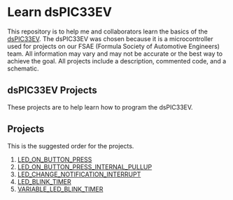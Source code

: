 # Learn dsPIC33EV

This repository is to help me and collaborators learn the basics of the [dsPIC33EV][1]. The dsPIC33EV was chosen because it is a microcontroller
used for projects on our FSAE (Formula Society of Automotive Engineers) team. 
All information may vary and may not be accurate or the best way to achieve the goal. All projects include a description, commented code, and a schematic.


## dsPIC33EV Projects

These projects are to help learn how to program the dsPIC33EV. 


## Projects

This is the suggested order for the projects.

1. [LED_ON_BUTTON_PRESS](LED_ON_BUTTON_PRESS.X)
2. [LED_ON_BUTTON_PRESS_INTERNAL_PULLUP](LED_ON_BUTTON_PRESS_INTENRAL_PULLUP.X)
3. [LED_CHANGE_NOTIFICATION_INTERRUPT](LED_CHANGE_NOTIFICATION_INTERRUPT.X)
4. [LED_BLINK_TIMER](LED_BLINK_TIMER.X)
5. [VARIABLE_LED_BLINK_TIMER](VARIABLE_LED_BLINK_TIMER.X)

[1]: http://ww1.microchip.com/downloads/en/DeviceDoc/70005144c.pdf